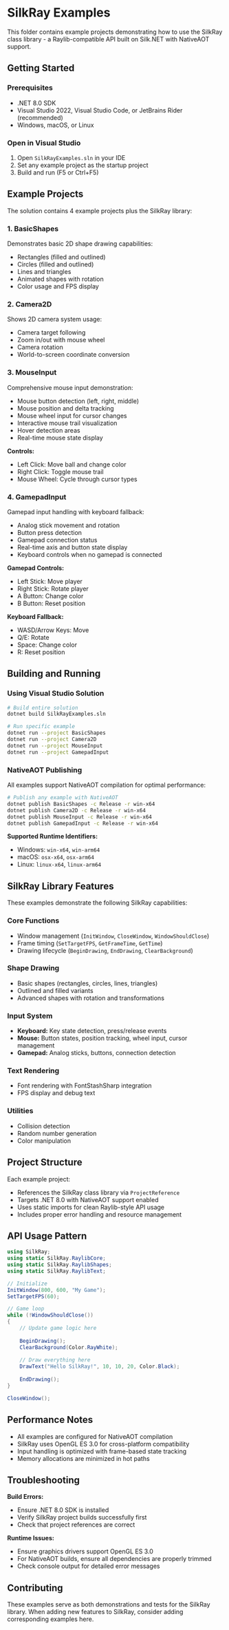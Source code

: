# SilkRay Examples

This folder contains example projects demonstrating how to use the SilkRay class library - a Raylib-compatible API built on Silk.NET with NativeAOT support.

## Getting Started

### Prerequisites
- .NET 8.0 SDK
- Visual Studio 2022, Visual Studio Code, or JetBrains Rider (recommended)
- Windows, macOS, or Linux

### Open in Visual Studio
1. Open `SilkRayExamples.sln` in your IDE
2. Set any example project as the startup project
3. Build and run (F5 or Ctrl+F5)

## Example Projects

The solution contains 4 example projects plus the SilkRay library:

### 1. BasicShapes
Demonstrates basic 2D shape drawing capabilities:
- Rectangles (filled and outlined)
- Circles (filled and outlined) 
- Lines and triangles
- Animated shapes with rotation
- Color usage and FPS display

### 2. Camera2D
Shows 2D camera system usage:
- Camera target following
- Zoom in/out with mouse wheel
- Camera rotation
- World-to-screen coordinate conversion

### 3. MouseInput
Comprehensive mouse input demonstration:
- Mouse button detection (left, right, middle)
- Mouse position and delta tracking
- Mouse wheel input for cursor changes
- Interactive mouse trail visualization
- Hover detection areas
- Real-time mouse state display

**Controls:**
- Left Click: Move ball and change color
- Right Click: Toggle mouse trail
- Mouse Wheel: Cycle through cursor types

### 4. GamepadInput
Gamepad input handling with keyboard fallback:
- Analog stick movement and rotation
- Button press detection
- Gamepad connection status
- Real-time axis and button state display
- Keyboard controls when no gamepad is connected

**Gamepad Controls:**
- Left Stick: Move player
- Right Stick: Rotate player
- A Button: Change color
- B Button: Reset position

**Keyboard Fallback:**
- WASD/Arrow Keys: Move
- Q/E: Rotate
- Space: Change color
- R: Reset position

## Building and Running

### Using Visual Studio Solution
```bash
# Build entire solution
dotnet build SilkRayExamples.sln

# Run specific example
dotnet run --project BasicShapes
dotnet run --project Camera2D
dotnet run --project MouseInput
dotnet run --project GamepadInput
```

### NativeAOT Publishing
All examples support NativeAOT compilation for optimal performance:

```bash
# Publish any example with NativeAOT
dotnet publish BasicShapes -c Release -r win-x64
dotnet publish Camera2D -c Release -r win-x64
dotnet publish MouseInput -c Release -r win-x64
dotnet publish GamepadInput -c Release -r win-x64
```

**Supported Runtime Identifiers:**
- Windows: `win-x64`, `win-arm64`
- macOS: `osx-x64`, `osx-arm64`
- Linux: `linux-x64`, `linux-arm64`

## SilkRay Library Features

These examples demonstrate the following SilkRay capabilities:

### Core Functions
- Window management (`InitWindow`, `CloseWindow`, `WindowShouldClose`)
- Frame timing (`SetTargetFPS`, `GetFrameTime`, `GetTime`)
- Drawing lifecycle (`BeginDrawing`, `EndDrawing`, `ClearBackground`)

### Shape Drawing
- Basic shapes (rectangles, circles, lines, triangles)
- Outlined and filled variants
- Advanced shapes with rotation and transformations

### Input System
- **Keyboard:** Key state detection, press/release events
- **Mouse:** Button states, position tracking, wheel input, cursor management
- **Gamepad:** Analog sticks, buttons, connection detection

### Text Rendering
- Font rendering with FontStashSharp integration
- FPS display and debug text

### Utilities
- Collision detection
- Random number generation
- Color manipulation

## Project Structure

Each example project:
- References the SilkRay class library via `ProjectReference`
- Targets .NET 8.0 with NativeAOT support enabled
- Uses static imports for clean Raylib-style API usage
- Includes proper error handling and resource management

## API Usage Pattern

```csharp
using SilkRay;
using static SilkRay.RaylibCore;
using static SilkRay.RaylibShapes;
using static SilkRay.RaylibText;

// Initialize
InitWindow(800, 600, "My Game");
SetTargetFPS(60);

// Game loop
while (!WindowShouldClose())
{
    // Update game logic here
    
    BeginDrawing();
    ClearBackground(Color.RayWhite);
    
    // Draw everything here
    DrawText("Hello SilkRay!", 10, 10, 20, Color.Black);
    
    EndDrawing();
}

CloseWindow();
```

## Performance Notes

- All examples are configured for NativeAOT compilation
- SilkRay uses OpenGL ES 3.0 for cross-platform compatibility
- Input handling is optimized with frame-based state tracking
- Memory allocations are minimized in hot paths

## Troubleshooting

**Build Errors:**
- Ensure .NET 8.0 SDK is installed
- Verify SilkRay project builds successfully first
- Check that project references are correct

**Runtime Issues:**
- Ensure graphics drivers support OpenGL ES 3.0
- For NativeAOT builds, ensure all dependencies are properly trimmed
- Check console output for detailed error messages

## Contributing

These examples serve as both demonstrations and tests for the SilkRay library. When adding new features to SilkRay, consider adding corresponding examples here.
